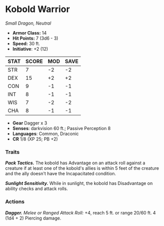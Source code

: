 # Kobold Warrior

*Small Dragon, Neutral*

- **Armor Class:** 14
- **Hit Points:** 7 (3d6 - 3)
- **Speed:** 30 ft.
- **Initiative**: +2 (12)

|STAT|SCORE|MOD|SAVE|
| --- | --- | --- | ---- |
| STR | 7 | -2 | -2 |
| DEX | 15 | +2 | +2 |
| CON | 9 | -1 | -1 |
| INT | 8 | -1 | -1 |
| WIS | 7 | -2 | -2 |
| CHA | 8 | -1 | -1 |

- **Gear** Dagger x 3
- **Senses**: darkvision 60 ft.; Passive Perception 8
- **Languages**: Common, Draconic
- **CR** 1/8 (XP 25; PB +2)

### Traits

***Pack Tactics.*** The kobold has Advantage on an attack roll against a creature if at least one of the kobold's allies is within 5 feet of the creature and the ally doesn't have the Incapacitated condition.

***Sunlight Sensitivity.*** While in sunlight, the kobold has Disadvantage on ability checks and attack rolls.


### Actions

***Dagger.*** *Melee or Ranged Attack Roll:* +4, reach 5 ft. or range 20/60 ft. 4 (1d4 + 2) Piercing damage.
